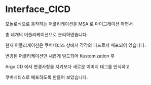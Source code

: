# Interface_CICD

모놀로식으로 동작하는 어플리케이션을 MSA 로 마이그레이션 하면서 

총 네개의 어플리케이션으로 분리하였습니다.

현재 어플리케이션은 쿠버네티스 상에서 각각의 파드로서 배포되어 있습니다. 

변경된 어플리케이션만 새롭게 빌드되어 Kustomization 후 

Argo CD 에서 변경사항을 지켜보다 새로운 이미지 태그를 인식하고

쿠버네티스로 배포하도록 만들어 보았습니다. 

